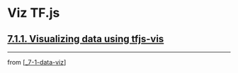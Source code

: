 # Viz TF.js

## [**7.1.1.** Visualizing data using tfjs-vis]()

---
from [[_7-1-data-viz]]

[//begin]: # "Autogenerated link references for markdown compatibility"
[_7-1-data-viz]: _7-1-data-viz.md "7.1 Data Viz"
[//end]: # "Autogenerated link references"